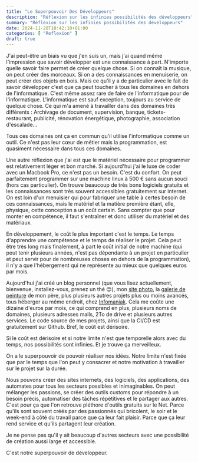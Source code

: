 ```yaml
---
title: "Le Superpouvoir Des Développeurs"
description: "Réflexion sur les infinies possibilités des développeurs"
summary: "Réflexion sur les infinies possibilités des développeurs"
date: 2024-11-28T10:42:10+01:00
categories: [ "Reflexion" ]
draft: true
---
```


J'ai peut-être un biais vu que j'en suis un, mais j'ai quand même l'impression que savoir développer est une connaissance à part. N'importe quelle savoir faire permet de créer quelque chose. Si on connaît la musique, on peut créer des morceaux. Si on a des connaissances en menuiserie, on peut créer des objets en bois. Mais ce qu'il y a de particulier avec le fait de savoir développer c'est que ça peut toucher à tous les domaines en dehors de l'informatique. C'est même assez rare de faire de l'informatique pour de l'informatique. L'informatique est sauf exception, toujours au service de quelque chose. Ce qui m'a amené à travailler dans des domaines très différents : Archivage de document, supervision, banque, tickets-restaurant, publicité, rénovation énergétique, photographie, association d'escalade...

Tous ces domaines ont ça en commun qu'il utilise l'informatique comme un outil. Ce n'est pas leur cœur de métier mais la programmation, est quasiment nécessaire dans tous ces domaines.

Une autre réflexion que j'ai est que le matériel nécessaire pour programmer est relativement léger et bon marché. Si aujourd'hui j'ai le luxe de coder avec un Macbook Pro, ce n'est pas un besoin. C'est du confort. On peut parfaitement programmer sur une machine linux à 500 € sans aucun souci (hors cas particulier). On trouve beaucoup de très bons logiciels gratuits et les connaissances sont très souvent accessibles gratuitement sur internet. On est loin d'un menuisier qui pour fabriquer une table à certes besoin de ces connaissances, mais le matériel et la matière première étant, elle, physique, cette conception a un coût certain. Sans compter que pour monter en compétence, il faut s'entraîner et donc utiliser du matériel et des matériaux.

En développement, le coût le plus important c'est le temps. Le temps d'apprendre une compétence et le temps de réaliser le projet. Cela peut être très long mais finalement, à part le coût initial de notre machine (qui peut tenir plusieurs années, n'est pas dépendante à un projet en particulier et peut servir pour de nombreuses choses en dehors de la programmation), il n'y a que l'hébergement qui ne représente au mieux que quelques euros par mois.

Aujourd'hui j'ai créé un blog personnel (que vous lisez actuellement, bienvenue, installez-vous, prenez un thé 😊), mon [site photo](https://photographie.victorprouff.fr), la [galerie de peinture](https://peinture.michelprouff.fr) de mon père, plus plusieurs autres projets plus ou moins avancés, tous héberger au même endroit, chez [Infomaniak](https://www.infomaniak.com/fr). Cela me coûte une dizaine d'euros par mois, ce qui comprend en plus, plusieurs noms de domaines, plusieurs adresses mails, 2To de drive et plusieurs autres services. Le code source de mes projets, ainsi que la CI/CD est gratuitement sur Github. Bref, le coût est dérisoire.

Si le coût est dérisoire et si notre limite n'est que temporelle alors avec du temps, nos possibilités sont infinies. Et je trouve ça merveilleux.

On a le superpouvoir de pouvoir réaliser nos idées. Notre limite n'est fixée que par le temps que l'on peut y consacrer et notre motivation à travailler sur le projet sur la durée.

Nous pouvons créer des sites internets, des logiciels, des applications, des automates pour tous les secteurs possibles et inimaginables. On peut mélanger les passions, se créer des outils customs pour répondre à un besoin précis, automatiser des tâches répétitives et le partager aux autres. C'est pour ça que l'on retrouve pléthore d'outils gratuits sur le Net. Parce qu'ils sont souvent créés par des passionnés qui bricolent, le soir et le week-end à côté du travail parce que ça leur fait plaisir. Parce que ça leur rend service et qu'ils partagent leur création.

Je ne pense pas qu'il y ait beaucoup d'autres secteurs avec une possibilité de création aussi large et accessible.

C'est notre superpouvoir de développeur.